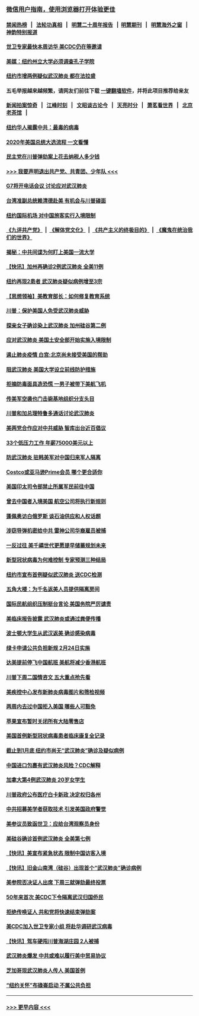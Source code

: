 ### [微信用户指南，使用浏览器打开体验更佳](https://github.com/gfw-breaker/banned-news1/blob/master/indexes/wechat-guide.md?t=0)
#### [禁闻热榜](热点新闻.md?t=0)  &nbsp;&nbsp;|&nbsp;&nbsp; [法轮功真相](https://github.com/gfw-breaker/truth/blob/master/README.md?t=0) &nbsp;&nbsp;|&nbsp;&nbsp; [明慧二十周年报告](https://github.com/gfw-breaker/mh-reports/blob/master/README.md?t=0) &nbsp;&nbsp;|&nbsp;&nbsp;[明慧期刊](https://github.com/gfw-breaker/mh-qikan) &nbsp;&nbsp;|&nbsp;&nbsp; [明慧海外之窗](https://github.com/gfw-breaker/mh-news/blob/master/README.md?t=0) &nbsp;&nbsp;|&nbsp;&nbsp; [神韵特别报道](https://github.com/gfw-breaker/mh-news/blob/master/shenyun.md?t=0)
#### [世卫专家最快本周访华 美CDC仍在等邀请](../pages/nsc412/n11842198.md?t=02040444) 
#### [美媒：纽约州立大学必须调查孔子学院](../pages/nsc412/n11840637.md?t=02040444) 
#### [纽约市增两例疑似武汉肺炎 都在法拉盛](../pages/nsc412/n11840625.md?t=02040444) 
#### 五毛举报越来越频繁，请网友们前往下载 [一键翻墙软件](https://github.com/gfw-breaker/ssr-accounts)，并将此项目推荐给亲友
#### [新闻拍案惊奇](https://github.com/gfw-breaker/banned-news1/blob/master/pages/link4.md) &nbsp;&nbsp;|&nbsp;&nbsp; [江峰时刻](https://github.com/gfw-breaker/banned-news1/blob/master/pages/link4.md) &nbsp;&nbsp;|&nbsp;&nbsp; [文昭谈古论今](https://github.com/gfw-breaker/banned-news1/blob/master/pages/link4.md) &nbsp;&nbsp;|&nbsp;&nbsp; [天亮时分](https://github.com/gfw-breaker/banned-news1/blob/master/pages/link4.md) &nbsp;&nbsp;|&nbsp;&nbsp; [萧茗看世界](https://github.com/gfw-breaker/banned-news1/blob/master/pages/link4.md) &nbsp;&nbsp;|&nbsp;&nbsp; [北京老茶馆](https://github.com/gfw-breaker/banned-news1/blob/master/pages/link4.md) &nbsp;&nbsp;|&nbsp;&nbsp; 
#### [纽约华人揭露中共：最毒的病毒](../pages/nsc412/n11840631.md?t=02040444) 
#### [2020年美国总统大选流程 一文看懂](../pages/nsc412/n11842056.md?t=02040444) 
#### [民主党在川普弹劾案上花去纳税人多少钱](../pages/nsc412/n11841941.md?t=02040444) 
#### [>>> 我要声明退出共产党、共青团、少年队 <<<](https://github.com/begood0513/goodnews/blob/master/quit/letter.md) 
#### [G7将开电话会议 讨论应对武汉肺炎](../pages/nsc412/n11841658.md?t=02040444) 
#### [台湾准副总统赖清德赴美 有机会与川普碰面](../pages/nsc412/n11841332.md?t=02040444) 
#### [纽约国际机场  对中国旅客实行入境限制](../pages/nsc412/n11840619.md?t=02040444) 
#### [《九评共产党》](https://github.com/begood0513/9ping.md/blob/master/README.md) &nbsp;|&nbsp; [《解体党文化》](../../../../jtdwh.md/blob/master/README.md)  &nbsp;|&nbsp; [《共产主义的终极目的》](../../../../gczydzjmd.md/blob/master/README.md) &nbsp;|&nbsp; [《魔鬼在统治我们的世界》](../../../../mgztzwmdsj.md/blob/master/README.md) 
#### [揭秘：中共间谍为何盯上美国一流大学](../pages/nsc412/n11840270.md?t=02040444) 
#### [【快讯】加州再确诊2例武汉肺炎 全美11例](../pages/nsc412/n11840339.md?t=02040444) 
#### [纽约再现2患者 武汉肺炎疑似病例增至3宗](../pages/nsc412/n11840010.md?t=02040444) 
#### [【思想领袖】美教育部长：如何修复教育系统](../pages/nsc412/n11690865.md?t=02040444) 
#### [川普：保护美国人免受武汉肺炎威胁](../pages/nsc412/n11839718.md?t=02040444) 
#### [探亲女子确诊染上武汉肺炎 加州硅谷第二例](../pages/nsc412/n11839784.md?t=02040444) 
#### [应对武汉肺炎 美国土安全部开始实施入境限制](../pages/nsc412/n11839729.md?t=02040444) 
#### [遏止肺炎疫情 白宫:北京尚未接受美国的帮助](../pages/nsc412/n11839660.md?t=02040444) 
#### [阻武汉肺炎 美国大学设立前线防护措施](../pages/nsc412/n11839479.md?t=02040444) 
#### [拒摘防毒面具造恐慌 一男子被带下美航飞机](../pages/nsc412/n11839455.md?t=02040444) 
#### [传美军空袭也门击毙基地组织分支头目](../pages/nsc412/n11839210.md?t=02040444) 
#### [川普和加总理特鲁多通话讨论武汉肺炎](../pages/nsc412/n11839128.md?t=02040444) 
#### [美两党合作应对中共威胁 智库出台近百倡议](../pages/nsc412/n11838437.md?t=02040444) 
#### [33个低压力工作 年薪75000美元以上](../pages/nsc412/n11834441.md?t=02040444) 
#### [防武汉肺炎 驻韩美军对中国归来军人隔离](../pages/nsc412/n11838970.md?t=02040444) 
#### [Costco或亚马逊Prime会员 哪个更合适你](../pages/nsc412/n11834459.md?t=02040444) 
#### [美国印太司令部禁止所属军民前往中国](../pages/nsc412/n11838418.md?t=02040444) 
#### [曾去中国者入境美国 航空公司将执行新规则](../pages/nsc412/n11838375.md?t=02040444) 
#### [蓬佩奥访白俄罗斯 谈石油供应和人权话题](../pages/nsc412/n11838242.md?t=02040444) 
#### [涉窃导弹机密给中共 雷神公司华裔雇员被捕](../pages/nsc412/n11838129.md?t=02040444) 
#### [一反过往 美千禧世代更愿提早储蓄规划未来](../pages/nsc412/n11837601.md?t=02040444) 
#### [新型冠状病毒为何难控制 专家预测三种结局](../pages/nsc412/n11838002.md?t=02040444) 
#### [纽约市宣布首例疑似武汉肺炎 送CDC检测](../pages/nsc412/n11837852.md?t=02040444) 
#### [五角大楼：为千名返美人员提供隔离房间](../pages/nsc412/n11837831.md?t=02040444) 
#### [国际民航组织压制挺台言论 美国务院严厉谴责](../pages/nsc412/n11837791.md?t=02040444) 
#### [美临床报告披露 武汉肺炎或通过粪便传播](../pages/nsc412/n11837626.md?t=02040444) 
#### [波士顿大学生从武汉返美 确诊感染病毒](../pages/nsc412/n11837580.md?t=02040444) 
#### [绿卡申请公共负担新规 2月24日实施](../pages/nsc412/n11836634.md?t=02040444) 
#### [达美提前停飞中国航班 美航将减少香港航班](../pages/nsc412/n11837649.md?t=02040444) 
#### [川普下周二国情咨文 五大重点抢先看](../pages/nsc412/n11837512.md?t=02040444) 
#### [美疾控中心发布新肺炎病毒图片和筛检视频](../pages/nsc412/n11837491.md?t=02040444) 
#### [两周内去过中国拒入美国 哪些人可豁免](../pages/nsc412/n11837400.md?t=02040444) 
#### [苹果宣布暂时关闭所有大陆零售店](../pages/nsc412/n11837097.md?t=02040444) 
#### [美国首例新型冠状病毒患者临床康复全记录](../pages/nsc412/n11836513.md?t=02040444) 
#### [截止到1月底  纽约市尚无“武汉肺炎”确诊及疑似病例](../pages/nsc412/n11836657.md?t=02040444) 
#### [中国进口包裹有武汉肺炎风险？CDC解释](../pages/nsc412/n11836321.md?t=02040444) 
#### [加拿大第4例武汉肺炎 20岁女学生](../pages/nsc412/n11836537.md?t=02040444) 
#### [川普政府公布医疗白卡新政 决定权归各州](../pages/nsc412/n11836336.md?t=02040444) 
#### [中共招募美学者获取技术 引发美国政府警觉](../pages/nsc412/n11836277.md?t=02040444) 
#### [美参议员致函世卫：应给台湾观察员身份](../pages/nsc412/n11836183.md?t=02040444) 
#### [美硅谷确诊首例武汉肺炎 全美第七例](../pages/nsc412/n11836093.md?t=02040444) 
#### [【快讯】美宣布紧急状态 限制中国访客入境](../pages/nsc412/n11836030.md?t=02040444) 
#### [【快讯】旧金山南湾（硅谷）出现首个“武汉肺炎”确诊病例](../pages/nsc412/n11836084.md?t=02040444) 
#### [美参院否决证人出席 下周三就弹劾最终投票](../pages/nsc412/n11835900.md?t=02040444) 
#### [50年来首次 美CDC下令隔离武汉归国侨民](../pages/nsc412/n11835854.md?t=02040444) 
#### [拒绝传唤证人 共和党将快速结束弹劾案](../pages/nsc412/n11835573.md?t=02040444) 
#### [美CDC加入世卫专家小组 将赴华调研武汉病毒](../pages/nsc412/n11835584.md?t=02040444) 
#### [【快讯】驾车硬闯川普海湖庄园 2人被捕](../pages/nsc412/n11835785.md?t=02040444) 
#### [武汉肺炎爆发 中共或难以履行美中贸易协议](../pages/nsc412/n11834752.md?t=02040444) 
#### [芝加哥现武汉肺炎人传人 美国首例](../pages/nsc412/n11834730.md?t=02040444) 
#### [“纽约关怀”布碌崙启动  不属公共负担](../pages/nsc412/n11834269.md?t=02040444) 

----
#### [ >>> 更早内容 <<< ](../indexes/nsc412-earlier.md)
